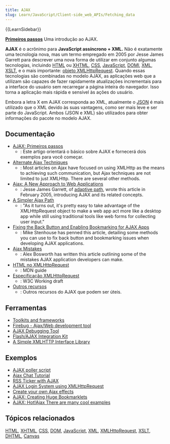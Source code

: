 ```yaml
---
title: AJAX
slug: Learn/JavaScript/Client-side_web_APIs/Fetching_data
---
```


{{LearnSidebar}}

**[Primeiros passos](/pt-BR/docs/AJAX/Getting_Started)** Uma introdução ao AJAX.

**AJAX** é o acrônimo para **JavaScript assíncrono + XML.** Não é exatamente uma tecnologia nova, mas um termo empregado em 2005 por Jesse James Garrett para descrever uma nova forma de utilizar em conjunto algumas tecnologias, incluindo [HTML](/pt-BR/docs/HTML) ou [XHTML](/pt-BR/docs/XHTML), [CSS](/pt-BR/docs/CSS), [JavaScript](/pt-BR/docs/JavaScript), [DOMl](/pt-BR/docs/DOM), [XML](/pt-BR/docs/XML), [XSLT](/pt-BR/docs/XSLT), e o mais importante: [objeto XMLHttpRequest](/pt-BR/docs/DOM/XMLHttpRequest).
Quando essas tecnologias são combinadas no modelo AJAX, as aplicações web que a utilizam são capazes de fazer rapidamente atualizações incrementais para a interface do usuário sem recarregar a página inteira do navegador. Isso torna a aplicação mais rápida e sensível às ações do usuário.

Embora a letra X em AJAX corresponda ao XML, atualmente o [JSON](/pt-BR/docs/JSON) é mais utilizado que o XML devido às suas vantagens, como ser mais leve e ser parte do JavaScript. Ambos (JSON e XML) são utilizados para obter informações do pacote no modelo AJAX.

## Documentação

- [AJAX: Primeiros passos](/pt-BR/docs/AJAX/Getting_Started)
  - : Este artigo orientará o básico sobre AJAX e fornecerá dois exemplos para você começar.
- [Alternate Ajax Techniques](http://www.webreference.com/programming/ajax_tech/)
  - : Most articles on Ajax have focused on using XMLHttp as the means to achieving such communication, but Ajax techniques are not limited to just XMLHttp. There are several other methods.
- [Ajax: A New Approach to Web Applications](http://www.adaptivepath.com/publications/essays/archives/000385.php)
  - : Jesse James Garrett, of [adaptive path](http://www.adaptivepath.com), wrote this article in February 2005, introducing AJAX and its related concepts.
- [A Simpler Ajax Path](http://www.onlamp.com/pub/a/onlamp/2005/05/19/xmlhttprequest.html)
  - : "As it turns out, it's pretty easy to take advantage of the XMLHttpRequest object to make a web app act more like a desktop app while still using traditional tools like web forms for collecting user input."
- [Fixing the Back Button and Enabling Bookmarking for AJAX Apps](http://www.contentwithstyle.co.uk/content/fixing-the-back-button-and-enabling-bookmarking-for-ajax-apps/)
  - : Mike Stenhouse has penned this article, detailing some methods you can use to fix back button and bookmarking issues when developing AJAX applications.
- [Ajax Mistakes](http://alexbosworth.backpackit.com/pub/67688)
  - : Alex Bosworth has written this article outlining some of the mistakes AJAX application developers can make.
- [HTML no XMLHttpRequest](/pt-BR/docs/HTML_in_XMLHttpRequest)
  - : MDN guide
- [Especificação XMLHttpRequest](https://www.w3.org/TR/XMLHttpRequest/)
  - : W3C Working draft
- [Outros recursos](/pt-BR/docs/AJAX/Other_Resources)
  - : Outros recursos do AJAX que podem ser úteis.

## Ferramentas

- [Toolkits and frameworks](http://www.ajaxprojects.com)
- [Firebug - Ajax/Web development tool](http://www.getfirebug.com/)
- [AJAX Debugging Tool](http://blog.monstuff.com/archives/000252.html)
- [Flash/AJAX Integration Kit](http://www.osflash.org/doku.php?id=flashjs)
- [A Simple XMLHTTP Interface Library](http://xkr.us/code/javascript/XHConn/)

## Exemplos

- [AJAX poller script](http://www.dhtmlgoodies.com/index.html?whichScript=ajax-poller)
- [Ajax Chat Tutorial](http://www.ajaxprojects.com/ajax/tutorialdetails.php?itemid=9)
- [RSS Ticker with AJAX](http://www.ajaxprojects.com/ajax/tutorialdetails.php?itemid=13)
- [AJAX Login System using XMLHttpRequest](http://www.jamesdam.com/ajax_login/login.html#login)
- [Create your own Ajax effects](http://www.thinkvitamin.com/features/ajax/create-your-own-ajax-effects)
- [AJAX: Creating Huge Bookmarklets](http://codinginparadise.org/weblog/2005/08/ajax-creating-huge-bookmarklets.html)
- [AJAX: Hot!Ajax There are many cool examples](http://www.hotajax.org)

## Tópicos relacionados

[HTML](/pt-BR/docs/HTML), [XHTML](/pt-BR/docs/XHTML), [CSS](/pt-BR/docs/CSS), [DOM](/pt-BR/docs/DOM), [JavaScript](/pt-BR/docs/JavaScript), [XML](/pt-BR/docs/XML), [XMLHttpRequest](/pt-BR/docs/nsIXMLHttpRequest), [XSLT](/pt-BR/docs/XSLT), [DHTML](/pt-BR/docs/DHTML), [Canvas](/pt-BR/docs/HTML/Canvas)
